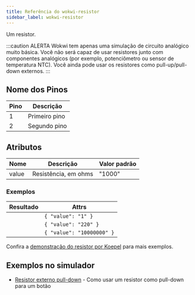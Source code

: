 ```yaml
---
title: Referência do wokwi-resistor
sidebar_label: wokwi-resistor
---
```


Um resistor.

<wokwi-resistor value="470"></wokwi-resistor>

:::caution ALERTA
Wokwi tem apenas uma simulação de circuito analógico muito básica. Você não será capaz de usar resistores junto com
componentes analógicos (por exemplo, potenciômetro ou sensor de temperatura NTC). Você ainda pode usar os resistores como
pull-up/pull-down externos.
:::

## Nome dos Pinos

| Pino | Descrição     |
| ---- | ------------- |
| 1    | Primeiro pino |
| 2    | Segundo pino  |

## Atributos

| Nome  | Descrição            | Valor padrão |
| ----- | -------------------- | ------------ |
| value | Resistência, em ohms | "1000"       |

### Exemplos

| Resultado                           | Attrs                     |
| ----------------------------------- | ------------------------- |
| <wokwi-resistor value="1" />        | `{ "value": "1" }`        |
| <wokwi-resistor value="220" />      | `{ "value": "220" }`      |
| <wokwi-resistor value="10000000" /> | `{ "value": "10000000" }` |

Confira a [demonstração do resistor por Koepel](https://wokwi.com/projects/300936732038136328) para mais exemplos.

## Exemplos no simulador

- [Resistor externo pull-down](https://wokwi.com/projects/302214836102627848) - Como usar um resistor como pull-down para um botão
